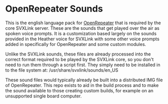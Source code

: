 # OpenRepeater Sounds
This is the english language pack for [OpenRepeater](https://openrepeater.com) that is required by the core SVXLink server. These are the sounds that get played over the air as spoken voice prompts. It is a customization based largely on the sounds provided in the Heather voice for SVXLink with some other voice prompts added in specifically for OpenRepeater and some custom modules. 

Unlike the SVXLink sounds, these files are already processed into the correct format required to be played by the SVXLink core, so you don't need to run them through a script first. They simply need to be installed in to the file system at: /usr/share/svxlink/sounds/en_US

These sound files would typically already be built into a distributed IMG file of OpenRepeater. This repo exists to aid in the build process and to make the sound available to those creating custom builds, for example on an unsupported single board computer.